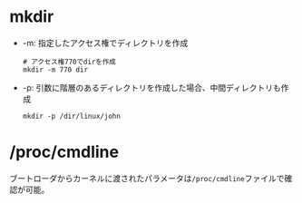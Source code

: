 # mkdir

- -m: 指定したアクセス権でディレクトリを作成

  ```
  # アクセス権770でdirを作成
  mkdir -m 770 dir
  ```

- -p: 引数に階層のあるディレクトリを作成した場合、中間ディレクトリも作成

  ```
  mkdir -p /dir/linux/john
  ```

# /proc/cmdline

ブートローダからカーネルに渡されたパラメータは`/proc/cmdline`ファイルで確認が可能。

